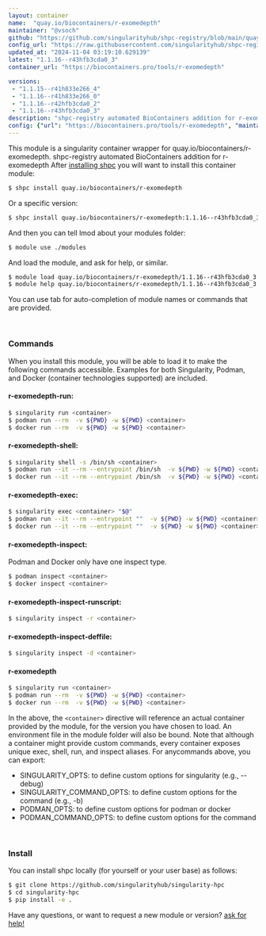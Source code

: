 ```yaml
---
layout: container
name:  "quay.io/biocontainers/r-exomedepth"
maintainer: "@vsoch"
github: "https://github.com/singularityhub/shpc-registry/blob/main/quay.io/biocontainers/r-exomedepth/container.yaml"
config_url: "https://raw.githubusercontent.com/singularityhub/shpc-registry/main/quay.io/biocontainers/r-exomedepth/container.yaml"
updated_at: "2024-11-04 03:19:10.629139"
latest: "1.1.16--r43hfb3cda0_3"
container_url: "https://biocontainers.pro/tools/r-exomedepth"

versions:
 - "1.1.15--r41h833e266_4"
 - "1.1.16--r41h833e266_0"
 - "1.1.16--r42hfb3cda0_2"
 - "1.1.16--r43hfb3cda0_3"
description: "shpc-registry automated BioContainers addition for r-exomedepth"
config: {"url": "https://biocontainers.pro/tools/r-exomedepth", "maintainer": "@vsoch", "description": "shpc-registry automated BioContainers addition for r-exomedepth", "latest": {"1.1.16--r43hfb3cda0_3": "sha256:33a39c1cde9a14626a42738db867e5081b891c85571fc4b9d8e301dff828867f"}, "tags": {"1.1.15--r41h833e266_4": "sha256:f7334c772f7021dbb89c372c7ffaad7b942d9eb1c13dd845522f8811648ffaf9", "1.1.16--r41h833e266_0": "sha256:d54cb6d7fc94f45fd6c3ead257e51263f0f68a1997b67fd81338e97105fe82eb", "1.1.16--r42hfb3cda0_2": "sha256:1455140a848025c0a8ee77becdcd904fd8cce95b6656b0e138f079438f03acbb", "1.1.16--r43hfb3cda0_3": "sha256:33a39c1cde9a14626a42738db867e5081b891c85571fc4b9d8e301dff828867f"}, "docker": "quay.io/biocontainers/r-exomedepth"}
---
```


This module is a singularity container wrapper for quay.io/biocontainers/r-exomedepth.
shpc-registry automated BioContainers addition for r-exomedepth
After [installing shpc](#install) you will want to install this container module:


```bash
$ shpc install quay.io/biocontainers/r-exomedepth
```

Or a specific version:

```bash
$ shpc install quay.io/biocontainers/r-exomedepth:1.1.16--r43hfb3cda0_3
```

And then you can tell lmod about your modules folder:

```bash
$ module use ./modules
```

And load the module, and ask for help, or similar.

```bash
$ module load quay.io/biocontainers/r-exomedepth/1.1.16--r43hfb3cda0_3
$ module help quay.io/biocontainers/r-exomedepth/1.1.16--r43hfb3cda0_3
```

You can use tab for auto-completion of module names or commands that are provided.

<br>

### Commands

When you install this module, you will be able to load it to make the following commands accessible.
Examples for both Singularity, Podman, and Docker (container technologies supported) are included.

#### r-exomedepth-run:

```bash
$ singularity run <container>
$ podman run --rm  -v ${PWD} -w ${PWD} <container>
$ docker run --rm  -v ${PWD} -w ${PWD} <container>
```

#### r-exomedepth-shell:

```bash
$ singularity shell -s /bin/sh <container>
$ podman run --it --rm --entrypoint /bin/sh  -v ${PWD} -w ${PWD} <container>
$ docker run --it --rm --entrypoint /bin/sh  -v ${PWD} -w ${PWD} <container>
```

#### r-exomedepth-exec:

```bash
$ singularity exec <container> "$@"
$ podman run --it --rm --entrypoint ""  -v ${PWD} -w ${PWD} <container> "$@"
$ docker run --it --rm --entrypoint ""  -v ${PWD} -w ${PWD} <container> "$@"
```

#### r-exomedepth-inspect:

Podman and Docker only have one inspect type.

```bash
$ podman inspect <container>
$ docker inspect <container>
```

#### r-exomedepth-inspect-runscript:

```bash
$ singularity inspect -r <container>
```

#### r-exomedepth-inspect-deffile:

```bash
$ singularity inspect -d <container>
```



#### r-exomedepth

```bash
$ singularity run <container>
$ podman run --rm  -v ${PWD} -w ${PWD} <container>
$ docker run --rm  -v ${PWD} -w ${PWD} <container>
```


In the above, the `<container>` directive will reference an actual container provided
by the module, for the version you have chosen to load. An environment file in the
module folder will also be bound. Note that although a container
might provide custom commands, every container exposes unique exec, shell, run, and
inspect aliases. For anycommands above, you can export:

 - SINGULARITY_OPTS: to define custom options for singularity (e.g., --debug)
 - SINGULARITY_COMMAND_OPTS: to define custom options for the command (e.g., -b)
 - PODMAN_OPTS: to define custom options for podman or docker
 - PODMAN_COMMAND_OPTS: to define custom options for the command

<br>

### Install

You can install shpc locally (for yourself or your user base) as follows:

```bash
$ git clone https://github.com/singularityhub/singularity-hpc
$ cd singularity-hpc
$ pip install -e .
```

Have any questions, or want to request a new module or version? [ask for help!](https://github.com/singularityhub/singularity-hpc/issues)